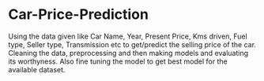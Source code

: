# Car-Price-Prediction

Using the data given like Car Name, Year, Present Price, Kms driven, Fuel type, Seller type, Transmission etc to get/predict the selling price of the car.
Cleaning the data, preprocessing and then making models and evaluating its worthyness. Also fine tuning the model to get best model for the available dataset.
